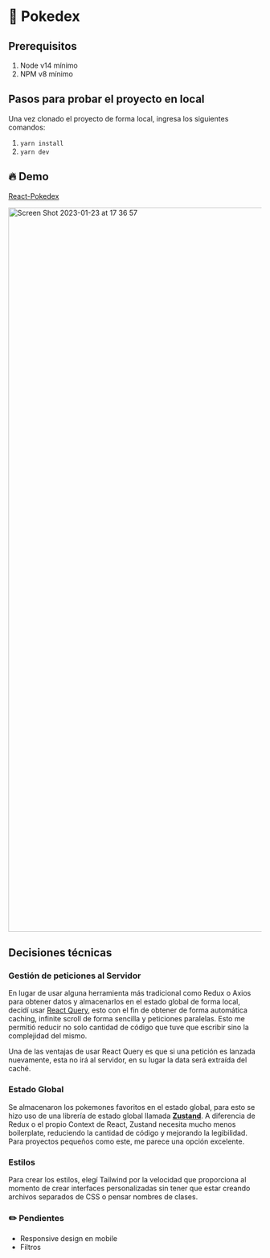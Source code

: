 # 🔴 Pokedex

## Prerequisitos
1. Node v14  mínimo
2. NPM v8 mínimo

## Pasos para probar el proyecto en local

Una vez clonado el proyecto de forma local, ingresa los siguientes comandos:

1. ``` yarn install ```
2. ``` yarn dev ```

## 🔥 Demo

[React-Pokedex](https://react-pokedex-bvymw5ek9-gustavvopenna.vercel.app/)

<img width="1440" alt="Screen Shot 2023-01-23 at 17 36 57" src="https://user-images.githubusercontent.com/37059612/214176417-d6e3decd-5f17-4750-997a-a5e95edcfde4.png">

## Decisiones técnicas

### Gestión de peticiones al Servidor

En lugar de usar alguna herramienta más tradicional como Redux o Axios para obtener datos y almacenarlos en el estado global de forma local, decidí usar [React Query](https://react-query-v3.tanstack.com/), esto con el fin de obtener de forma automática caching, infinite scroll de forma sencilla y peticiones paralelas.
Esto me permitió reducir no solo cantidad de código que tuve que escribir sino la complejidad del mismo.

Una de las ventajas de usar React Query es que si una petición es lanzada nuevamente, esta no irá al servidor, en su lugar la data será extraída del caché.

### Estado Global

Se almacenaron los pokemones favoritos en el estado global, para esto se hizo uso de una librería de estado global llamada [<b>Zustand</b>](https://docs.pmnd.rs/zustand/getting-started/introduction). A diferencia de Redux o el propio Context de React,
Zustand necesita mucho menos boilerplate, reduciendo la cantidad de código y mejorando la legibilidad. Para proyectos pequeños como este, me parece una opción excelente.

### Estilos

Para crear los estilos, elegí Tailwind por la velocidad que proporciona al momento de crear interfaces personalizadas sin tener que estar creando archivos separados de CSS o pensar nombres de clases.

### ✏️  Pendientes

- Responsive design en mobile
- Filtros
